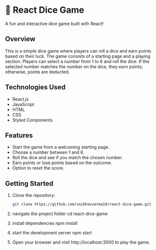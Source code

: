 # 🎲 React Dice Game

A fun and interactive dice game built with React!

## Overview

This is a simple dice game where players can roll a dice and earn points based on their luck. The game consists of a starting page and a playing section. Players can select a number from 1 to 6 and roll the dice. If the selected number matches the number on the dice, they earn points; otherwise, points are deducted.

## Technologies Used

- React.js
- JavaScript
- HTML
- CSS
- Styled Components

## Features

- Start the game from a welcoming starting page.
- Choose a number between 1 and 6.
- Roll the dice and see if you match the chosen number.
- Earn points or lose points based on the outcome.
- Option to reset the score.

## Getting Started

1. Clone the repository:
   ```bash
   git clone https://github.com/vaibhavverma19/react-dice-game.git

2. navigate the project folder
   cd react-dice-game

3. install dependencies
   npm install

4. start the development server
   npm start

5. Open your browser and visit http://localhost:3000 to play the game.


